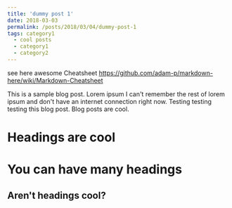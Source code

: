 ```yaml
---
title: 'dummy post 1'
date: 2018-03-03
permalink: /posts/2018/03/04/dummy-post-1
tags: category1
  - cool posts
  - category1
  - category2
---
```


see here awesome Cheatsheet https://github.com/adam-p/markdown-here/wiki/Markdown-Cheatsheet

This is a sample blog post. Lorem ipsum I can't remember the rest of lorem ipsum and don't have an internet connection right now. Testing testing testing this blog post. Blog posts are cool.

Headings are cool
======

You can have many headings
======

Aren't headings cool?
------
